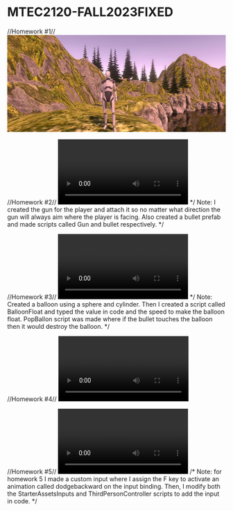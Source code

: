 # MTEC2120-FALL2023FIXED
//Homework #1//
![alt text](Recordings/image_001_0000.jpg)

//Homework #2//
![alt text](Recordings/movie_005.mp4)
*/ Note: I created the gun for the player and attach it so no matter what direction the gun will always aim where the player is facing. Also created a bullet prefab and made scripts called Gun and bullet respectively. */

//Homework #3//
![alt text](Recordings/movie_001.mp4)
*/ Note: Created a balloon using a sphere and cylinder. Then I created a script called BalloonFloat and typed the value in code and the speed to make the balloon float. PopBallon script was made where if the bullet touches the balloon then it would destroy the balloon. */  

//Homework #4//
![alt text](Recordings/movie_003.mp4)

//Homework #5//
![alt text](Recordings/movie_009.mp4)
/* Note: for homework 5 I made a custom input where I assign the F key to activate an animation called 
 dodgebackward on the input binding. Then, I modify both the StarterAssetsInputs and ThirdPersonController scripts to add the input in code. */



 
